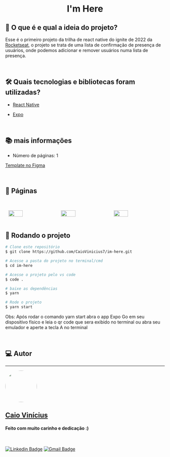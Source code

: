 <h1 align="center"> 
	I'm Here
</h1>

## 💭 O que é e qual a ideia do projeto?

Esse é o primeiro projeto da trilha de react native do ignite de 2022 da [Rocketseat](https://www.rocketseat.com.br/), o projeto se trata de uma lista de confirmação de presença de usuários, onde podemos adicionar e remover usuários numa lista de presença.

<br>

## 🛠 Quais tecnologias e bibliotecas foram utilizadas?

- [React Native](https://reactnative.dev/)

- [Expo](https://expo.dev/)

<br>

## 📚 mais informações

- Número de páginas: 1

[Template no Figma](<https://www.figma.com/file/XRG2owDSDvPBmeiw0Vi4Fm/Chapter-I---Im-Here-(Copy)>)

<br>

## 📝 Páginas

<div style="display: flex; gap: 3%; flex-wrap: wrap; justify-content: center">
  <img src="https://i.imgur.com/eO7gRal.jpg" width="30%" style="margin-top: 2rem" />

  <img src="https://i.imgur.com/0eQPdxp.jpg" width="30%" style="margin-top: 2rem" />
  
  <img src="https://i.imgur.com/W81f85q.jpg" width="30%" style="margin-top: 2rem" />
</div>

<br>

## 🎲 Rodando o projeto

```bash
# Clone este repositório
$ git clone https://github.com/CaioVinicius7/im-here.git

# Acesse a pasta do projeto no terminal/cmd
$ cd im-here

# Acesse o projeto pelo vs code
$ code .

# baixe as dependências
$ yarn

# Rode o projeto
$ yarn start
```

Obs: Após rodar o comando yarn start abra o app Expo Go em seu dispositivo físico e leia o qr code que sera exibido no terminal ou abra seu emulador e aperte a tecla A no terminal

<br>

## 💻 Autor

---

<a href="https://www.linkedin.com/in/caio-vin%C3%ADcius-87a761200/">
 <img style="border-radius: 50%;" src="https://avatars.githubusercontent.com/u/62827681?s=400&u=f0b18831e6690a901f956d637933b9ee2dca3104&v=4" width="100px;" alt=""/>
 <br>
 <h2><b>Caio Vinícius</b></h2></a>

<h4> Feito com muito carinho e dedicação :) </h4>

<br>

[![Linkedin Badge](https://img.shields.io/badge/-caio%20vinícius-blue?style=flat-square&logo=Linkedin&logoColor=white&link=https://www.linkedin.com/in/tgmarinho/)](https://www.linkedin.com/in/caio-vin%C3%ADcius-87a761200/)
[![Gmail Badge](https://img.shields.io/badge/-caio1525pereira@gmail.com-c14438?style=flat-square&logo=Gmail&logoColor=white&link=mailto:caio1525pereira@gmail.com)](mailto:caio1525pereira@gmail.com)

